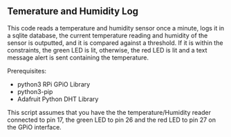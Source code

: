 ## Temerature and Humidity Log
This code reads a temperature and humidity sensor once a minute, logs it in a sqlite database, the current temperature reading and humidity of the sensor is outputted, and it is compared against a threshold. If it is within the constraints, the green LED is lit, otherwise, the red LED is lit and a text message alert is sent containing the temperature.

Prerequisites:

 - python3 RPi GPiO Library
 - python3-pip
 - Adafruit Python DHT Library

This script assumes that you have the the temperature/Humidity reader connected to pin 17, the green LED to pin 26 and the red LED to pin 27 on the GPiO interface.
